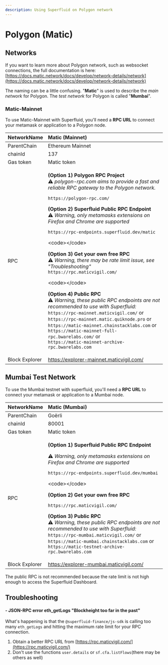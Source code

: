 ```yaml
---
description: Using Superfluid on Polygon network
---
```


# Polygon \(Matic\)

## Networks

If you want to learn more about Polygon network, such as websocket connections, the full documentation is here: [https://docs.matic.network/docs/develop/network-details/network](https://docs.matic.network/docs/develop/network-details/network)

The naming can be a little confusing. "**Matic**" is used to describe the _main network_ for Polygon. The _test network_ for Polygon is called "**Mumbai**".

### Matic-Mainnet

To use Matic-Mainnet with Superfluid, you'll need a **RPC URL** to connect your metamask or application to a Polygon node.

<table>
  <thead>
    <tr>
      <th style="text-align:left">NetworkName</th>
      <th style="text-align:left"><b>Matic (Mainnet)</b>
      </th>
    </tr>
  </thead>
  <tbody>
    <tr>
      <td style="text-align:left">ParentChain</td>
      <td style="text-align:left">Ethereum Mainnet</td>
    </tr>
    <tr>
      <td style="text-align:left">chainId</td>
      <td style="text-align:left">137</td>
    </tr>
    <tr>
      <td style="text-align:left">Gas token</td>
      <td style="text-align:left">Matic token</td>
    </tr>
    <tr>
      <td style="text-align:left">RPC</td>
      <td style="text-align:left">
        <p> <b>(Option 1) Polygon RPC Project</b>
          <br />&#x26A0; <em>polygon-rpc.com aims to provide a fast and reliable RPC gateway to the Polygon network.</em> 
        </p>
        <p><code>https://polygon-rpc.com/</code>
        </p>
        <p> <b>(Option 2) Superfluid Public RPC Endpoint</b>
          <br />&#x26A0; <em>Warning, only metamasks extensions on Firefox and Chrome are supported</em> 
        </p>
        <p><code>https://rpc-endpoints.superfluid.dev/matic</code>
        </p>
        <p>&lt;code&gt;&lt;/code&gt;</p>
        <p> <b>(Option 3) Get your own free RPC</b>
          <br />&#x26A0; <em>Warning, there may be rate limit issue, see &quot;Troubleshooting&quot;</em>  <code>https://rpc.maticvigil.com/</code>
        </p>
        <p>&lt;code&gt;&lt;/code&gt;</p>
        <p> <b>(Option 4) Public RPC</b><code> </code>
          <br />&#x26A0; <em>Warning, these public RPC endpoints are not recommended to use with Superfluid:</em>
          <br
          /> <code>https://rpc-mainnet.maticvigil.com/</code> or
          <br /> <code>https://rpc-mainnet.matic.quiknode.pro</code> or
          <br /> <code>https://matic-mainnet.chainstacklabs.com</code> or
          <br /> <code>https://matic-mainnet-full-rpc.bwarelabs.com/</code> or
          <br /> <code>https://matic-mainnet-archive-rpc.bwarelabs.com</code>
        </p>
      </td>
    </tr>
    <tr>
      <td style="text-align:left">Block Explorer</td>
      <td style="text-align:left"><a href="https://explorer-mainnet.maticvigil.com/">https://explorer-mainnet.maticvigil.com/</a>
      </td>
    </tr>
  </tbody>
</table>

## Mumbai Test Network

To use the Mumbai testnet with superfluid, you'll need a **RPC URL** to connect your metamask or application to a Mumbai node.

<table>
  <thead>
    <tr>
      <th style="text-align:left">NetworkName</th>
      <th style="text-align:left"><b>Matic (Mumbai)</b>
      </th>
    </tr>
  </thead>
  <tbody>
    <tr>
      <td style="text-align:left">ParentChain</td>
      <td style="text-align:left">Go&#xEB;rli</td>
    </tr>
    <tr>
      <td style="text-align:left">chainId</td>
      <td style="text-align:left">80001</td>
    </tr>
    <tr>
      <td style="text-align:left">Gas token</td>
      <td style="text-align:left">Matic token</td>
    </tr>
    <tr>
      <td style="text-align:left">RPC</td>
      <td style="text-align:left">
        <p> <b>(Option 1) Superfluid Public RPC Endpoint</b>
        </p>
        <p>&#x26A0; <em>Warning, only metamasks extensions on Firefox and Chrome are supported</em> 
        </p>
        <p><code>https://rpc-endpoints.superfluid.dev/mumbai</code>
        </p>
        <p>&lt;code&gt;&lt;/code&gt;</p>
        <p> <b>(Option 2) Get your own free RPC </b>
        </p>
        <p><code>https://rpc.maticvigil.com/</code>
          <br />
        </p>
        <p> <b>(Option 3) Public RPC</b>
          <br />&#x26A0; <em>Warning, these public RPC endpoints are not recommended to use with Superfluid:</em>
          <br
          /> <code>https://rpc-mumbai.maticvigil.com/</code> or
          <br /> <code>https://matic-mumbai.chainstacklabs.com</code> or
          <br /> <code>https://matic-testnet-archive-rpc.bwarelabs.com</code>
        </p>
      </td>
    </tr>
    <tr>
      <td style="text-align:left">Block Explorer</td>
      <td style="text-align:left"><a href="https://explorer-mumbai.maticvigil.com/">https://explorer-mumbai.maticvigil.com/</a>
      </td>
    </tr>
  </tbody>
</table>

The public RPC is not recommended because the rate limit is not high enough to access the Superfluid Dashboard.

## Troubleshooting

#### - JSON-RPC error eth\_getLogs "Blockheight too far in the past"

What's happening is that the `@superfluid-finance/js-sdk` is calling too many `eth_getLogs` and hitting the maximum rate limit for your RPC connection.

1. Obtain a better RPC URL from [https://rpc.maticvigil.com/](https://rpc.maticvigil.com/)
2. Don't use the functions `user.details` or `sf.cfa.listFlows`\(there may be others as well\)


